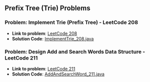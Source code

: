## Prefix Tree (Trie) Problems

### Problem: Implement Trie (Prefix Tree) - LeetCode 208

- **Link to problem**: [LeetCode 208](https://leetcode.com/problems/implement-trie-prefix-tree/)
- **Solution Code**: [ImplementTrie_208.java](ImplementTrie_208.java)

### Problem: Design Add and Search Words Data Structure - LeetCode 211

- **Link to problem**: [LeetCode 211](https://leetcode.com/problems/design-add-and-search-words-data-structure/)
- **Solution Code**: [AddAndSearchWord_211.java](AddAndSearchWord_211.java)
